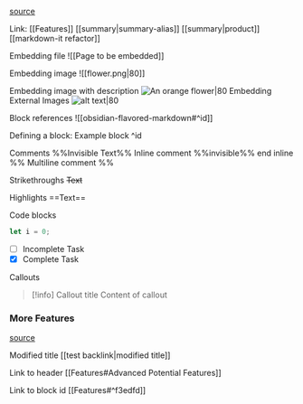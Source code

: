 [source](https://help.obsidian.md/Editing+and+formatting/Obsidian+Flavored+Markdown)

Link:
[[Features]]
[[summary|summary-alias]]
[[summary|product]]
[[markdown-it refactor]]

Embedding file
![[Page to be embedded]]

Embedding image
![[flower.png|80]]

Embedding image with description
![An orange flower|80](/Assets/flower.png "A beautiful flower")
Embedding External Images
![alt text|80](https://upload.wikimedia.org/wikipedia/commons/thumb/0/0f/Grosser_Panda.JPG/1200px-Grosser_Panda.JPG "Panda Title")

Block references
![[obsidian-flavored-markdown#^id]]

Defining a block:
Example block ^id

Comments
%%Invisible Text%%
Inline comment %%invisible%% end inline 
%%
Multiline comment
%%

Strikethroughs
~~Text~~

Highlights
==Text==

Code blocks
```js
let i = 0;
```

- [ ] Incomplete Task
- [x] Complete Task

Callouts
> [!info] Callout title
> Content of callout

### More Features
[source](https://publish.obsidian.md/hub/04+-+Guides%2C+Workflows%2C+%26+Courses/Guides/Markdown+Syntax#Obsidian's+Custom+markdown+syntax)

Modified title
[[test backlink|modified title]]

Link to header
[[Features#Advanced Potential Features]]

Link to block id
[[Features#^f3edfd]]